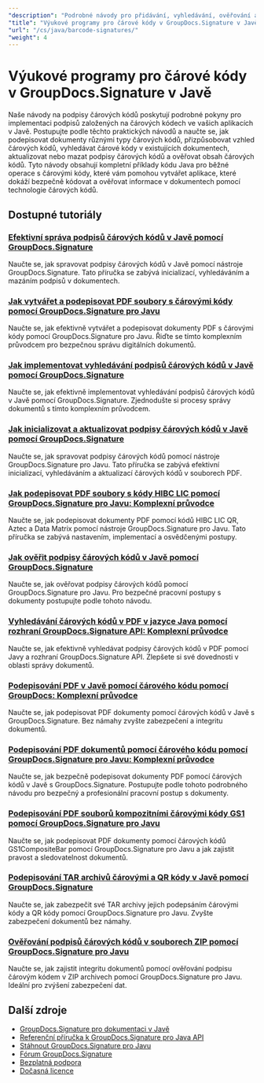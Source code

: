 ```yaml
---
"description": "Podrobné návody pro přidávání, vyhledávání, ověřování a správu podpisů čárových kódů v dokumentech pomocí GroupDocs.Signature pro Javu."
"title": "Výukové programy pro čárové kódy v GroupDocs.Signature v Javě"
"url": "/cs/java/barcode-signatures/"
"weight": 4
---
```


# Výukové programy pro čárové kódy v GroupDocs.Signature v Javě

Naše návody na podpisy čárových kódů poskytují podrobné pokyny pro implementaci podpisů založených na čárových kódech ve vašich aplikacích v Javě. Postupujte podle těchto praktických návodů a naučte se, jak podepisovat dokumenty různými typy čárových kódů, přizpůsobovat vzhled čárových kódů, vyhledávat čárové kódy v existujících dokumentech, aktualizovat nebo mazat podpisy čárových kódů a ověřovat obsah čárových kódů. Tyto návody obsahují kompletní příklady kódu Java pro běžné operace s čárovými kódy, které vám pomohou vytvářet aplikace, které dokáží bezpečně kódovat a ověřovat informace v dokumentech pomocí technologie čárových kódů.

## Dostupné tutoriály

### [Efektivní správa podpisů čárových kódů v Javě pomocí GroupDocs.Signature](./java-barcode-signature-management-groupdocs-signature/)
Naučte se, jak spravovat podpisy čárových kódů v Javě pomocí nástroje GroupDocs.Signature. Tato příručka se zabývá inicializací, vyhledáváním a mazáním podpisů v dokumentech.

### [Jak vytvářet a podepisovat PDF soubory s čárovými kódy pomocí GroupDocs.Signature pro Javu](./create-sign-pdfs-groupdocs-barcode-java/)
Naučte se, jak efektivně vytvářet a podepisovat dokumenty PDF s čárovými kódy pomocí GroupDocs.Signature pro Javu. Řiďte se tímto komplexním průvodcem pro bezpečnou správu digitálních dokumentů.

### [Jak implementovat vyhledávání podpisů čárových kódů v Javě pomocí GroupDocs.Signature](./implement-barcode-signature-search-groupdocs-signature-java/)
Naučte se, jak efektivně implementovat vyhledávání podpisů čárových kódů v Javě pomocí GroupDocs.Signature. Zjednodušte si procesy správy dokumentů s tímto komplexním průvodcem.

### [Jak inicializovat a aktualizovat podpisy čárových kódů v Javě pomocí GroupDocs.Signature](./java-groupdocs-signature-barcode-initialize-update/)
Naučte se, jak spravovat podpisy čárových kódů pomocí nástroje GroupDocs.Signature pro Javu. Tato příručka se zabývá efektivní inicializací, vyhledáváním a aktualizací čárových kódů v souborech PDF.

### [Jak podepisovat PDF soubory s kódy HIBC LIC pomocí GroupDocs.Signature pro Javu: Komplexní průvodce](./sign-pdfs-hibc-lic-codes-groupdocs-java/)
Naučte se, jak podepisovat dokumenty PDF pomocí kódů HIBC LIC QR, Aztec a Data Matrix pomocí nástroje GroupDocs.Signature pro Javu. Tato příručka se zabývá nastavením, implementací a osvědčenými postupy.

### [Jak ověřit podpisy čárových kódů v Javě pomocí GroupDocs.Signature](./verify-barcode-signatures-groupdocs-signature-java/)
Naučte se, jak ověřovat podpisy čárových kódů pomocí GroupDocs.Signature pro Javu. Pro bezpečné pracovní postupy s dokumenty postupujte podle tohoto návodu.

### [Vyhledávání čárových kódů v PDF v jazyce Java pomocí rozhraní GroupDocs.Signature API: Komplexní průvodce](./java-pdf-barcode-search-groupdocs-signature-api/)
Naučte se, jak efektivně vyhledávat podpisy čárových kódů v PDF pomocí Javy a rozhraní GroupDocs.Signature API. Zlepšete si své dovednosti v oblasti správy dokumentů.

### [Podepisování PDF v Javě pomocí čárového kódu pomocí GroupDocs: Komplexní průvodce](./java-pdf-signing-barcode-groupdocs/)
Naučte se, jak podepisovat PDF dokumenty pomocí čárových kódů v Javě s GroupDocs.Signature. Bez námahy zvyšte zabezpečení a integritu dokumentů.

### [Podepisování PDF dokumentů pomocí čárového kódu pomocí GroupDocs.Signature pro Javu: Komplexní průvodce](./sign-pdf-barcode-groupdocs-signature-java/)
Naučte se, jak bezpečně podepisovat dokumenty PDF pomocí čárových kódů v Javě s GroupDocs.Signature. Postupujte podle tohoto podrobného návodu pro bezpečný a profesionální pracovní postup s dokumenty.

### [Podepisování PDF souborů kompozitními čárovými kódy GS1 pomocí GroupDocs.Signature pro Javu](./sign-pdf-gs1compositebar-barcode-groupdocs-signature-java/)
Naučte se, jak podepisovat PDF dokumenty pomocí čárových kódů GS1CompositeBar pomocí GroupDocs.Signature pro Javu a jak zajistit pravost a sledovatelnost dokumentů.

### [Podepisování TAR archivů čárovými a QR kódy v Javě pomocí GroupDocs.Signature](./sign-tar-archives-barcode-qr-code-java/)
Naučte se, jak zabezpečit své TAR archivy jejich podepsáním čárovými kódy a QR kódy pomocí GroupDocs.Signature pro Javu. Zvyšte zabezpečení dokumentů bez námahy.

### [Ověřování podpisů čárových kódů v souborech ZIP pomocí GroupDocs.Signature pro Javu](./verify-barcode-signatures-zip-groupdocs-signature-java/)
Naučte se, jak zajistit integritu dokumentů pomocí ověřování podpisu čárovým kódem v ZIP archivech pomocí GroupDocs.Signature pro Javu. Ideální pro zvýšení zabezpečení dat.

## Další zdroje

- [GroupDocs.Signature pro dokumentaci v Javě](https://docs.groupdocs.com/signature/java/)
- [Referenční příručka k GroupDocs.Signature pro Java API](https://reference.groupdocs.com/signature/java/)
- [Stáhnout GroupDocs.Signature pro Javu](https://releases.groupdocs.com/signature/java/)
- [Fórum GroupDocs.Signature](https://forum.groupdocs.com/c/signature)
- [Bezplatná podpora](https://forum.groupdocs.com/)
- [Dočasná licence](https://purchase.groupdocs.com/temporary-license/)